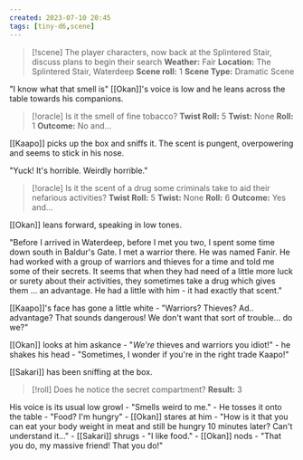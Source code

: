 ```yaml
---
created: 2023-07-10 20:45
tags: [tiny-d6,scene]
---
```

> [!scene]  The player characters, now back at the Splintered Stair, discuss plans to begin their search
> **Weather:** Fair
> **Location:** The Splintered Stair, Waterdeep
> **Scene roll:** 1
> **Scene Type:** Dramatic Scene

"I know what that smell is" [[Okan]]'s voice is low and he leans across the table towards his companions. 

> [!oracle] Is it the smell of fine tobacco?
> **Twist Roll:** 5
> **Twist:** None
> **Roll:** 1
> **Outcome:** No and...

[[Kaapo]] picks up the box and sniffs it. The scent is pungent, overpowering and seems to stick in his nose. 

"Yuck! It's horrible. Weirdly horrible."

> [!oracle] Is it the scent of a drug some criminals take to aid their nefarious activities?
> **Twist Roll:** 5
> **Twist:** None
> **Roll:** 6
> **Outcome:** Yes and...

[[Okan]] leans forward, speaking in low tones.

"Before I arrived in Waterdeep, before I met you two, I spent some time down south in Baldur's Gate. I met a warrior there. He was named Fanir. He had worked with a group of warriors and thieves for a time and told me some of their secrets. It seems that when they had need of a little more luck or surety about their activities, they sometimes take a drug which gives them ... an advantage. He had a little with him - it had exactly that scent."

[[Kaapo]]'s face has gone a little white - "Warriors? Thieves? Ad.. advantage? That sounds dangerous! We don't want that sort of trouble... do we?"

[[Okan]] looks at him askance - "_We're_ thieves and warriors you idiot!" - he shakes his head - "Sometimes, I wonder if you're in the right trade Kaapo!"

[[Sakari]] has been sniffing at the box.

> [!roll] Does he notice the secret compartment?
> **Result:** 3

His voice is its usual low growl - "Smells weird to me." - He tosses it onto the table - "Food? I'm hungry" - [[Okan]] stares at him - "How is it that you can eat your body weight in meat and still be hungry 10 minutes later? Can't understand it..." - [[Sakari]] shrugs - "I like food." - [[Okan]] nods - "That you do, my massive friend! That you do!"

